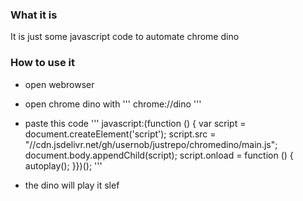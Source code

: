 ### What it is
It is just some javascript code to automate chrome dino

### How to use it
- open webrowser
- open chrome dino with 
'''
chrome://dino
'''
- paste this code
'''
javascript:(function () { var script = document.createElement('script'); script.src = "//cdn.jsdelivr.net/gh/usernob/justrepo/chromedino/main.js";  document.body.appendChild(script); script.onload = function () { autoplay(); }})();
'''

- the dino will play it slef

